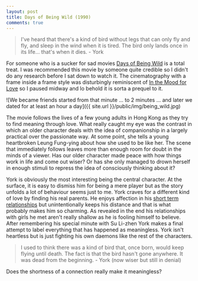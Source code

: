 ```yaml
---
layout: post
title: Days of Being Wild (1990)
comments: true
---
```


> I've heard that there's a kind of bird without legs that can only fly and fly, and sleep in the wind when it is tired. The bird only lands once in its life... that's when it dies. - York

For someone who is a sucker for sad movies [Days of Being Wild](https://en.wikipedia.org/wiki/Days_of_Being_Wild) is a total treat. I was recommended this movie by someone quite credible so I didn't do any research before I sat down to watch it. The cinematography with a frame inside a frame style was disturbingly reminiscent of [In the Mood for Love](https://en.wikipedia.org/wiki/In_the_Mood_for_Love) so I paused midway and lo behold it is sorta a prequel to it.

![We became friends started from that minute ... to 2 minutes ... and later we dated for at least an hour a day]({{ site.url }}/public/img/being_wild.jpg)

The movie follows the lives of a few young adults in Hong Kong as they try to find meaning through love. What really caught my eye was the contrast in which an older character deals with the idea of companionship in a largely practical over the passionate way. At some point, she tells a young heartbroken Leung Fung-ying about how she used to be like her. The scene that immediately follows leaves more than enough room for doubt in the minds of a viewer. Has our older character made peace with how things work in life and come out wiser? Or has she only managed to drown herself in enough stimuli to repress the idea of consciously thinking about it?

York is obviously the most interesting being the central character. At the surface, it is easy to dismiss him for being a mere player but as the story unfolds a lot of behaviour seems just to me. York craves for a different kind of love by finding his real parents. He enjoys affection in his [short term relationships](https://www.youtube.com/watch?v=GRwWt-cFKNY) but unintentionally keeps his distance and that is what probably makes him so charming. As revealed in the end his relationships with girls he met aren't really shallow as he is fooling himself to believe. After remembering his special minute with Su Li-zhen York makes a final attempt to label everything that has happened as meaningless. York isn't heartless but is just fighting his own daemons like the rest of the characters.

> I used to think there was a kind of bird that, once born, would keep flying until death. The fact is that the bird hasn't gone anywhere. It was dead from the beginning. - York (now wiser but still in denial)


Does the shortness of a connection really make it meaningless?



